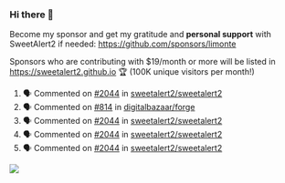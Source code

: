 ### Hi there 👋

Become my sponsor and get my gratitude and **personal support** with SweetAlert2 if needed: https://github.com/sponsors/limonte

Sponsors who are contributing with $19/month or more will be listed in https://sweetalert2.github.io 🏆 (100K unique visitors per month!)

<!--START_SECTION:activity-->
1. 🗣 Commented on [#2044](https://github.com//sweetalert2/sweetalert2/issues/2044) in [sweetalert2/sweetalert2](https://github.com//sweetalert2/sweetalert2)
2. 🗣 Commented on [#814](https://github.com//digitalbazaar/forge/issues/814) in [digitalbazaar/forge](https://github.com//digitalbazaar/forge)
3. 🗣 Commented on [#2044](https://github.com//sweetalert2/sweetalert2/issues/2044) in [sweetalert2/sweetalert2](https://github.com//sweetalert2/sweetalert2)
4. 🗣 Commented on [#2044](https://github.com//sweetalert2/sweetalert2/issues/2044) in [sweetalert2/sweetalert2](https://github.com//sweetalert2/sweetalert2)
5. 🗣 Commented on [#2044](https://github.com//sweetalert2/sweetalert2/issues/2044) in [sweetalert2/sweetalert2](https://github.com//sweetalert2/sweetalert2)
<!--END_SECTION:activity-->

![](https://github-readme-stats.vercel.app/api?username=limonte&theme=vue&show_icons=true)
